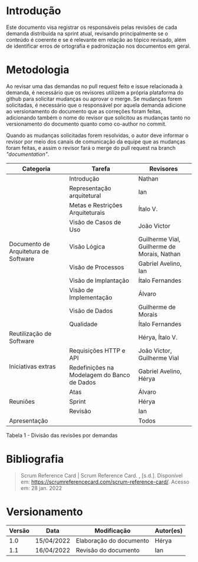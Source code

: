 # Introdução

Este documento visa registrar os responsáveis pelas revisões de cada demanda distribuída na sprint atual, revisando principalmente se o conteúdo é coerente e se é relevante em relação ao tópico revisado, além de identificar erros de ortografia e padronização nos documentos em geral.


# Metodologia

Ao revisar uma das demandas no pull request feito e issue relacionada à demanda, é necessário que os revisores utilizem a própria plataforma do github para solicitar mudanças ou aprovar o merge. Se mudanças forem solicitadas, é necessário que o responsável por aquela demanda adicione ao versionamento do documento que as correções foram feitas, adicionando também o nome do revisor que solicitou as mudanças tanto no versionamento do documento quanto como co-author no commit.

Quando as mudanças solicitadas forem resolvidas, o autor deve informar o revisor por meio dos canais de comunicação da equipe que as mudanças foram feitas, e assim o revisor fará o merge do pull request na branch *"documentation"*.

<table>
<thead>
  <tr>
    <th>Categoria</th>
    <th>Tarefa</th>
    <th>Revisores</th>
  </tr>
</thead>
<tbody>
  <tr>
    <td rowspan="10"> Documento de Arquitetura de Software</td>
    <td>Introdução</td>
    <td>Nathan</td>
  </tr>
    <tr>
    <td>Representação arquitetural</td>
    <td>Ian</td>
  </tr>
    <tr>
    <td>Metas e Restrições Arquiteturais</td>
    <td>Ítalo V.</td>
  </tr>
    <tr>
    <td>Visão de Casos de Uso</td>
    <td>João Victor</td>
  </tr>
    <tr>
    <td>Visão Lógica </td>
    <td>Guilherme Vial, Guilherme de Morais, Nathan</td>
  </tr>
    <tr>
    <td>Visão de Processos</td>
    <td>Gabriel Avelino, Ian </td>
  </tr>
    <tr>
    <td>Visão de Implantação </td>
    <td>Ítalo Fernandes</td>
  </tr>
    <tr>
    <td>Visão de Implementação</td>
    <td>Álvaro</td>
  </tr>
    <tr>
    <td>Visão de Dados</td>
    <td>Guilherme de Morais</td>
  <tr>
    <td>Qualidade</td>
    <td>Ítalo Fernandes</td>
  </tr>
  </tr>
  <tr>
    <td rowspan="1">Reutilização de Software</td>
    <td></td>
    <td>Hérya, Ítalo V.</td>
  </tr>
  <tr>
    <td rowspan="2">Iniciativas extras</td>
    <td>Requisições HTTP e API</td>
    <td>João Victor, Guilherme Vial</td>
  </tr>
    <tr>
    <td>Redefinições na Modelagem do Banco de Dados</td>
    <td>Gabriel Avelino, Hérya</td>
  </tr>
  <tr>
    <td rowspan="3">Reuniões</td>
    <td>Atas</td>
    <td>Álvaro</td>
  </tr>
  <tr>
    <td>Sprint</td>
    <td>Hérya</td>
  </tr>
  <tr>
    <td>Revisão</td>
    <td>Ian</td>
  </tr>
  <tr>
    <td>Apresentação</td>
    <td></td>
    <td>Todos</td>
  </tr>
</tbody>
</table>

<figcaption> Tabela 1 - Divisão das revisões por demandas </figcaption>

# Bibliografia

> Scrum Reference Card | Scrum Reference Card. , [s.d.]. Disponível em: <https://scrumreferencecard.com/scrum-reference-card/>. Acesso em: 28 jan. 2022

# Versionamento

Versão | Data | Modificação | Autor(es) |
|--|--|--|--|
|1.0|15/04/2022|Elaboração do documento|Hérya|
|1.1|16/04/2022|Revisão do documento|Ian|